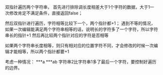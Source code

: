 双指针遍历两个字符串，
首先进行排除调长度相差大于1个字符的数据，大于1一次修改肯定不满足条件，直接返回false；

然后双指针进行遍历，字符相等比较下一个，两个指针都+1；
遇到不等的情况，如果一次编辑能满足两个字符串相等的话，说明长的字符多了一个字符，所以字符串长的指针+1
然后再比较两个指针对应的字符是否相等

如果两个字符串长度相等，则只有相对应的位置字符不同，才会修改的时候一次编辑才能相等，所以两个指针都要+1

考虑一种情况：
***a
***ab
字符串2比字符串1多了最后一个字符，要控制好遍历的边界。